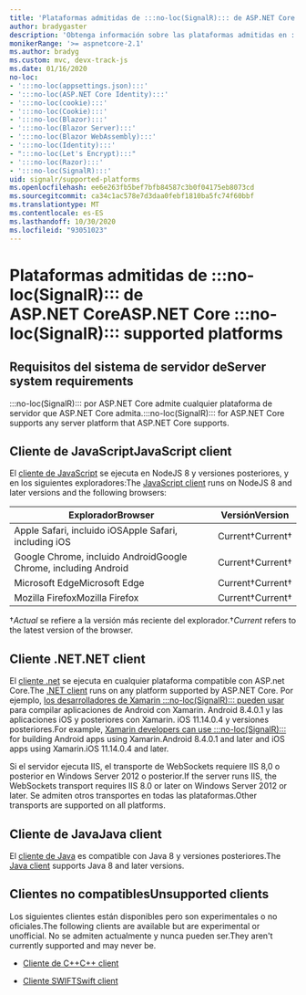 ```yaml
---
title: 'Plataformas admitidas de :::no-loc(SignalR)::: de ASP.NET Core'
author: bradygaster
description: 'Obtenga información sobre las plataformas admitidas en :::no-loc(SignalR)::: de ASP.NET Core.'
monikerRange: '>= aspnetcore-2.1'
ms.author: bradyg
ms.custom: mvc, devx-track-js
ms.date: 01/16/2020
no-loc:
- ':::no-loc(appsettings.json):::'
- ':::no-loc(ASP.NET Core Identity):::'
- ':::no-loc(cookie):::'
- ':::no-loc(Cookie):::'
- ':::no-loc(Blazor):::'
- ':::no-loc(Blazor Server):::'
- ':::no-loc(Blazor WebAssembly):::'
- ':::no-loc(Identity):::'
- ":::no-loc(Let's Encrypt):::"
- ':::no-loc(Razor):::'
- ':::no-loc(SignalR):::'
uid: signalr/supported-platforms
ms.openlocfilehash: ee6e263fb5bef7bfb84587c3b0f04175eb8073cd
ms.sourcegitcommit: ca34c1ac578e7d3daa0febf1810ba5fc74f60bbf
ms.translationtype: MT
ms.contentlocale: es-ES
ms.lasthandoff: 10/30/2020
ms.locfileid: "93051023"
---
```

# <a name="aspnet-core-no-locsignalr-supported-platforms"></a><span data-ttu-id="74f02-103">Plataformas admitidas de :::no-loc(SignalR)::: de ASP.NET Core</span><span class="sxs-lookup"><span data-stu-id="74f02-103">ASP.NET Core :::no-loc(SignalR)::: supported platforms</span></span>

## <a name="server-system-requirements"></a><span data-ttu-id="74f02-104">Requisitos del sistema de servidor de</span><span class="sxs-lookup"><span data-stu-id="74f02-104">Server system requirements</span></span>

<span data-ttu-id="74f02-105">:::no-loc(SignalR)::: por ASP.NET Core admite cualquier plataforma de servidor que ASP.NET Core admita.</span><span class="sxs-lookup"><span data-stu-id="74f02-105">:::no-loc(SignalR)::: for ASP.NET Core supports any server platform that ASP.NET Core supports.</span></span>

## <a name="javascript-client"></a><span data-ttu-id="74f02-106">Cliente de JavaScript</span><span class="sxs-lookup"><span data-stu-id="74f02-106">JavaScript client</span></span>

<span data-ttu-id="74f02-107">El [cliente de JavaScript](xref:signalr/javascript-client) se ejecuta en NodeJS 8 y versiones posteriores, y en los siguientes exploradores:</span><span class="sxs-lookup"><span data-stu-id="74f02-107">The [JavaScript client](xref:signalr/javascript-client) runs on NodeJS 8 and later versions and the following browsers:</span></span>

| <span data-ttu-id="74f02-108">Explorador</span><span class="sxs-lookup"><span data-stu-id="74f02-108">Browser</span></span>                          | <span data-ttu-id="74f02-109">Versión</span><span class="sxs-lookup"><span data-stu-id="74f02-109">Version</span></span>         |
| -------------------------------- | --------------- |
| <span data-ttu-id="74f02-110">Apple Safari, incluido iOS</span><span class="sxs-lookup"><span data-stu-id="74f02-110">Apple Safari, including iOS</span></span>      | <span data-ttu-id="74f02-111">Current&dagger;</span><span class="sxs-lookup"><span data-stu-id="74f02-111">Current&dagger;</span></span> |
| <span data-ttu-id="74f02-112">Google Chrome, incluido Android</span><span class="sxs-lookup"><span data-stu-id="74f02-112">Google Chrome, including Android</span></span> | <span data-ttu-id="74f02-113">Current&dagger;</span><span class="sxs-lookup"><span data-stu-id="74f02-113">Current&dagger;</span></span> |
| <span data-ttu-id="74f02-114">Microsoft Edge</span><span class="sxs-lookup"><span data-stu-id="74f02-114">Microsoft Edge</span></span>                   | <span data-ttu-id="74f02-115">Current&dagger;</span><span class="sxs-lookup"><span data-stu-id="74f02-115">Current&dagger;</span></span> |
| <span data-ttu-id="74f02-116">Mozilla Firefox</span><span class="sxs-lookup"><span data-stu-id="74f02-116">Mozilla Firefox</span></span>                  | <span data-ttu-id="74f02-117">Current&dagger;</span><span class="sxs-lookup"><span data-stu-id="74f02-117">Current&dagger;</span></span> |

<span data-ttu-id="74f02-118">&dagger;*Actual* se refiere a la versión más reciente del explorador.</span><span class="sxs-lookup"><span data-stu-id="74f02-118">&dagger;*Current* refers to the latest version of the browser.</span></span>

## <a name="net-client"></a><span data-ttu-id="74f02-119">Cliente .NET</span><span class="sxs-lookup"><span data-stu-id="74f02-119">.NET client</span></span>

<span data-ttu-id="74f02-120">El [cliente .net](xref:signalr/dotnet-client) se ejecuta en cualquier plataforma compatible con ASP.net Core.</span><span class="sxs-lookup"><span data-stu-id="74f02-120">The [.NET client](xref:signalr/dotnet-client) runs on any platform supported by ASP.NET Core.</span></span> <span data-ttu-id="74f02-121">Por ejemplo, [los desarrolladores de Xamarin :::no-loc(SignalR)::: pueden usar](https://github.com/aspnet/Announcements/issues/305) para compilar aplicaciones de Android con Xamarin. Android 8.4.0.1 y las aplicaciones iOS y posteriores con Xamarin. iOS 11.14.0.4 y versiones posteriores.</span><span class="sxs-lookup"><span data-stu-id="74f02-121">For example, [Xamarin developers can use :::no-loc(SignalR):::](https://github.com/aspnet/Announcements/issues/305) for building Android apps using Xamarin.Android 8.4.0.1 and later and iOS apps using Xamarin.iOS 11.14.0.4 and later.</span></span>

<span data-ttu-id="74f02-122">Si el servidor ejecuta IIS, el transporte de WebSockets requiere IIS 8,0 o posterior en Windows Server 2012 o posterior.</span><span class="sxs-lookup"><span data-stu-id="74f02-122">If the server runs IIS, the WebSockets transport requires IIS 8.0 or later on Windows Server 2012 or later.</span></span> <span data-ttu-id="74f02-123">Se admiten otros transportes en todas las plataformas.</span><span class="sxs-lookup"><span data-stu-id="74f02-123">Other transports are supported on all platforms.</span></span>

## <a name="java-client"></a><span data-ttu-id="74f02-124">Cliente de Java</span><span class="sxs-lookup"><span data-stu-id="74f02-124">Java client</span></span>

<span data-ttu-id="74f02-125">El [cliente de Java](xref:signalr/java-client) es compatible con Java 8 y versiones posteriores.</span><span class="sxs-lookup"><span data-stu-id="74f02-125">The [Java client](xref:signalr/java-client) supports Java 8 and later versions.</span></span>

## <a name="unsupported-clients"></a><span data-ttu-id="74f02-126">Clientes no compatibles</span><span class="sxs-lookup"><span data-stu-id="74f02-126">Unsupported clients</span></span>

<span data-ttu-id="74f02-127">Los siguientes clientes están disponibles pero son experimentales o no oficiales.</span><span class="sxs-lookup"><span data-stu-id="74f02-127">The following clients are available but are experimental or unofficial.</span></span> <span data-ttu-id="74f02-128">No se admiten actualmente y nunca pueden ser.</span><span class="sxs-lookup"><span data-stu-id="74f02-128">They aren't currently supported and may never be.</span></span>

* <span data-ttu-id="74f02-129">[Cliente de C++](https://github.com/aspnet/:::no-loc(SignalR):::-Client-Cpp)</span><span class="sxs-lookup"><span data-stu-id="74f02-129">[C++ client](https://github.com/aspnet/:::no-loc(SignalR):::-Client-Cpp)</span></span>

* <span data-ttu-id="74f02-130">[Cliente SWIFT](https://github.com/moozzyk/:::no-loc(SignalR):::-Client-Swift)</span><span class="sxs-lookup"><span data-stu-id="74f02-130">[Swift client](https://github.com/moozzyk/:::no-loc(SignalR):::-Client-Swift)</span></span>
